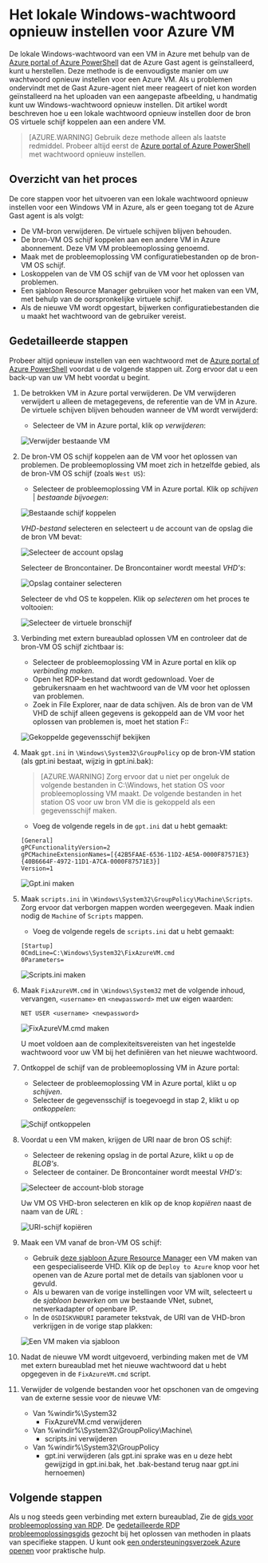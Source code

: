 <properties
   pageTitle="Een lokale Windows-wachtwoord opnieuw instellen als gast Azure agent is niet geïnstalleerd | Microsoft Azure"
   description="Het wachtwoord van een lokale gebruikersaccount opnieuw instellen wanneer de agent Azure Gast niet geïnstalleerd of functioneert op een VM is"
   services="virtual-machines-windows"
   documentationCenter=""
   authors="iainfoulds"
   manager="timlt"
   editor=""/>

<tags
   ms.service="virtual-machines-windows"
   ms.devlang="na"
   ms.topic="article"
   ms.tgt_pltfrm="vm-windows"
   ms.workload="infrastructure-services"
   ms.date="10/05/2016"
   ms.author="iainfou"/>

# <a name="how-to-reset-local-windows-password-for-azure-vm"></a>Het lokale Windows-wachtwoord opnieuw instellen voor Azure VM
De lokale Windows-wachtwoord van een VM in Azure met behulp van de [Azure portal of Azure PowerShell](virtual-machines-windows-reset-rdp.md) dat de Azure Gast agent is geïnstalleerd, kunt u herstellen. Deze methode is de eenvoudigste manier om uw wachtwoord opnieuw instellen voor een Azure VM. Als u problemen ondervindt met de Gast Azure-agent niet meer reageert of niet kon worden geïnstalleerd na het uploaden van een aangepaste afbeelding, u handmatig kunt uw Windows-wachtwoord opnieuw instellen. Dit artikel wordt beschreven hoe u een lokale wachtwoord opnieuw instellen door de bron OS virtuele schijf koppelen aan een andere VM. 

> [AZURE.WARNING] Gebruik deze methode alleen als laatste redmiddel. Probeer altijd eerst de [Azure portal of Azure PowerShell](virtual-machines-windows-reset-rdp.md) met wachtwoord opnieuw instellen.


## <a name="overview-of-the-process"></a>Overzicht van het proces
De core stappen voor het uitvoeren van een lokale wachtwoord opnieuw instellen voor een Windows VM in Azure, als er geen toegang tot de Azure Gast agent is als volgt:

- De VM-bron verwijderen. De virtuele schijven blijven behouden.
- De bron-VM OS schijf koppelen aan een andere VM in Azure abonnement. Deze VM VM probleemoplossing genoemd.
- Maak met de probleemoplossing VM configuratiebestanden op de bron-VM OS schijf.
- Loskoppelen van de VM OS schijf van de VM voor het oplossen van problemen.
- Een sjabloon Resource Manager gebruiken voor het maken van een VM, met behulp van de oorspronkelijke virtuele schijf.
- Als de nieuwe VM wordt opgestart, bijwerken configuratiebestanden die u maakt het wachtwoord van de gebruiker vereist.


## <a name="detailed-steps"></a>Gedetailleerde stappen
Probeer altijd opnieuw instellen van een wachtwoord met de [Azure portal of Azure PowerShell](virtual-machines-windows-reset-rdp.md) voordat u de volgende stappen uit. Zorg ervoor dat u een back-up van uw VM hebt voordat u begint. 

1. De betrokken VM in Azure portal verwijderen. De VM verwijderen verwijdert u alleen de metagegevens, de referentie van de VM in Azure. De virtuele schijven blijven behouden wanneer de VM wordt verwijderd:

    - Selecteer de VM in Azure portal, klik op *verwijderen*:

    ![Verwijder bestaande VM](./media/virtual-machines-windows-reset-local-password-without-guest-agent/delete_vm.png)

2. De bron-VM OS schijf koppelen aan de VM voor het oplossen van problemen. De probleemoplossing VM moet zich in hetzelfde gebied, als de bron-VM OS schijf (zoals `West US`):

    - Selecteer de probleemoplossing VM in Azure portal. Klik op *schijven* | *bestaande bijvoegen*:

    ![Bestaande schijf koppelen](./media/virtual-machines-windows-reset-local-password-without-guest-agent/disks_attach_existing.png)

    *VHD-bestand* selecteren en selecteert u de account van de opslag die de bron VM bevat:

    ![Selecteer de account opslag](./media/virtual-machines-windows-reset-local-password-without-guest-agent/disks_select_storageaccount.PNG)

    Selecteer de Broncontainer. De Broncontainer wordt meestal *VHD's*:

    ![Opslag container selecteren](./media/virtual-machines-windows-reset-local-password-without-guest-agent/disks_select_container.png)

    Selecteer de vhd OS te koppelen. Klik op *selecteren* om het proces te voltooien:

    ![Selecteer de virtuele bronschijf](./media/virtual-machines-windows-reset-local-password-without-guest-agent/disks_select_source_vhd.png)

3. Verbinding met extern bureaublad oplossen VM en controleer dat de bron-VM OS schijf zichtbaar is:

    - Selecteer de probleemoplossing VM in Azure portal en klik op *verbinding maken*.
    - Open het RDP-bestand dat wordt gedownload. Voer de gebruikersnaam en het wachtwoord van de VM voor het oplossen van problemen.
    - Zoek in File Explorer, naar de data schijven. Als de bron van de VM VHD de schijf alleen gegevens is gekoppeld aan de VM voor het oplossen van problemen is, moet het station F::

    ![Gekoppelde gegevensschijf bekijken](./media/virtual-machines-windows-reset-local-password-without-guest-agent/troubleshooting_vm_fileexplorer.png)

4. Maak `gpt.ini` in `\Windows\System32\GroupPolicy` op de bron-VM station (als gpt.ini bestaat, wijzig in gpt.ini.bak):

    > [AZURE.WARNING] Zorg ervoor dat u niet per ongeluk de volgende bestanden in C:\Windows, het station OS voor probleemoplossing VM maakt. De volgende bestanden in het station OS voor uw bron VM die is gekoppeld als een gegevensschijf maken.

    - Voeg de volgende regels in de `gpt.ini` dat u hebt gemaakt:

    ```
    [General]
    gPCFunctionalityVersion=2
    gPCMachineExtensionNames=[{42B5FAAE-6536-11D2-AE5A-0000F87571E3}{40B6664F-4972-11D1-A7CA-0000F87571E3}]
    Version=1
    ```

    ![Gpt.ini maken](./media/virtual-machines-windows-reset-local-password-without-guest-agent/create_gpt_ini.png)
 
5. Maak `scripts.ini` in `\Windows\System32\GroupPolicy\Machine\Scripts`. Zorg ervoor dat verborgen mappen worden weergegeven. Maak indien nodig de `Machine` of `Scripts` mappen.

    - Voeg de volgende regels de `scripts.ini` dat u hebt gemaakt:

    ```
    [Startup]
    0CmdLine=C:\Windows\System32\FixAzureVM.cmd
    0Parameters=
    ```

    ![Scripts.ini maken](./media/virtual-machines-windows-reset-local-password-without-guest-agent/create_scripts_ini.png)
 
6. Maak `FixAzureVM.cmd` in `\Windows\System32` met de volgende inhoud, vervangen, `<username>` en `<newpassword>` met uw eigen waarden:

    ```
    NET USER <username> <newpassword>
    ```

    ![FixAzureVM.cmd maken](./media/virtual-machines-windows-reset-local-password-without-guest-agent/create_fixazure_cmd.png)

    U moet voldoen aan de complexiteitsvereisten van het ingestelde wachtwoord voor uw VM bij het definiëren van het nieuwe wachtwoord.

7. Ontkoppel de schijf van de probleemoplossing VM in Azure portal:

    - Selecteer de probleemoplossing VM in Azure portal, klikt u op *schijven*.
    - Selecteer de gegevensschijf is toegevoegd in stap 2, klikt u op *ontkoppelen*:

    ![Schijf ontkoppelen](./media/virtual-machines-windows-reset-local-password-without-guest-agent/detach_disk.png)

8. Voordat u een VM maken, krijgen de URI naar de bron OS schijf:

    - Selecteer de rekening opslag in de portal Azure, klikt u op de *BLOB's*.
    - Selecteer de container. De Broncontainer wordt meestal *VHD's*:

    ![Selecteer de account-blob storage](./media/virtual-machines-windows-reset-local-password-without-guest-agent/select_storage_details.png)

    Uw VM OS VHD-bron selecteren en klik op de knop *kopiëren* naast de naam van de *URL* :

    ![URI-schijf kopiëren](./media/virtual-machines-windows-reset-local-password-without-guest-agent/copy_source_vhd_uri.png)

9. Maak een VM vanaf de bron-VM OS schijf:

    - Gebruik [deze sjabloon Azure Resource Manager](https://github.com/Azure/azure-quickstart-templates/tree/master/201-vm-from-specialized-vhd) een VM maken van een gespecialiseerde VHD. Klik op de `Deploy to Azure` knop voor het openen van de Azure portal met de details van sjablonen voor u gevuld.
    - Als u bewaren van de vorige instellingen voor VM wilt, selecteert u de *sjabloon bewerken* om uw bestaande VNet, subnet, netwerkadapter of openbare IP.
    - In de `OSDISKVHDURI` parameter tekstvak, de URI van de VHD-bron verkrijgen in de vorige stap plakken:

    ![Een VM maken via sjabloon](./media/virtual-machines-windows-reset-local-password-without-guest-agent/create_new_vm_from_template.png)

10. Nadat de nieuwe VM wordt uitgevoerd, verbinding maken met de VM met extern bureaublad met het nieuwe wachtwoord dat u hebt opgegeven in de `FixAzureVM.cmd` script.

11. Verwijder de volgende bestanden voor het opschonen van de omgeving van de externe sessie voor de nieuwe VM:

    - Van %windir%\System32
        - FixAzureVM.cmd verwijderen
    - Van %windir%\System32\GroupPolicy\Machine\
        - scripts.ini verwijderen
    - Van %windir%\System32\GroupPolicy
        - gpt.ini verwijderen (als gpt.ini sprake was en u deze hebt gewijzigd in gpt.ini.bak, het .bak-bestand terug naar gpt.ini hernoemen)

## <a name="next-steps"></a>Volgende stappen
Als u nog steeds geen verbinding met extern bureaublad, Zie de [gids voor probleemoplossing van RDP](virtual-machines-windows-troubleshoot-rdp-connection.md). De [gedetailleerde RDP probleemoplossingsgids](virtual-machines-windows-detailed-troubleshoot-rdp.md) gezocht bij het oplossen van methoden in plaats van specifieke stappen. U kunt ook [een ondersteuningsverzoek Azure openen](https://azure.microsoft.com/support/options/) voor praktische hulp.